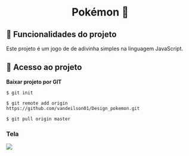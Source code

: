 <h1 align="center"> 
Pokémon 🚀 
</h1>


## :hammer: Funcionalidades do projeto

 Este projeto é um jogo de de adivinha simples na linguagem JavaScript.


## 📁 Acesso ao projeto

**Baixar projeto por GIT**

```
$ git init

$ git remote add origin https://github.com/vandeilson01/Design_pokemon.git

$ git pull origin master
```

 
<h3>Tela</h3>

<img src="https://user-images.githubusercontent.com/60020510/193555130-354c5731-42f3-447f-bc6e-c1f4e3f0f7d3.gif">

